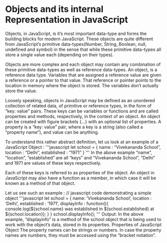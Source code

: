 # Objects and its internal Representation in JavaScript
Objects, in JavaScript, is it’s most important data-type and forms the building blocks for modern JavaScript. These objects are quite different from JavaScript’s primitive data-types(Number, String, Boolean, null, undefined and symbol) in the sense that while these primitive data-types all store a single value each (depending on their types).

Objects are more complex and each object may contain any combination of these primitive data-types as well as reference data-types.
An object, is a reference data type. Variables that are assigned a reference value are given a reference or a pointer to that value. That reference or pointer points to the location in memory where the object is stored. The variables don’t actually store the value.

Loosely speaking, objects in JavaScript may be defined as an unordered collection of related data, of primitive or reference types, in the form of “key: value” pairs. These keys can be variables or functions and are called properties and methods, respectively, in the context of an object.
An object can be created with figure brackets {…} with an optional list of properties. A property is a “key: value” pair, where a key is a string (also called a “property name”), and value can be anything.

To understand this rather abstract definition, let us look at an example of a JavaScript Object :
'''javascript
let school = {
name : “Vivekananda School”,
location : “Delhi”,
established : “1971”
}
'''
In the above example “name”, “location”, “established” are all “keys” and “Vivekananda School”, “Delhi” and 1971 are values of these keys respectively.

Each of these keys is referred to as properties of the object. An object in JavaScript may also have a function as a member, in which case it will be known as a method of that object.

Let us see such an example :
// javascript code demonstrating a simple object
'''javascript
let school = {
name: ‘Vivekananda School’,
location : ‘Delhi’,
established : ‘1971’,
displayInfo : function(){
console.log(${school.name} was established
in ${school.established} at ${school.location});
}
}
school.displayInfo();
'''
Output:
In the above example, “displayinfo” is a method of the school object that is being used to work with the object’s data, stored in its properties.
Properties of JavaScript Object
The property names can be strings or numbers. In case the property names are numbers, they must be accessed using the “bracket notation”.

